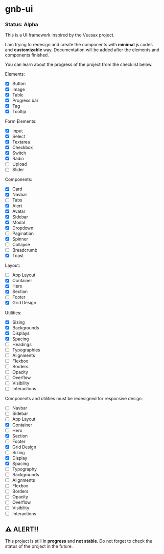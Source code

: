 # gnb-ui

### Status: Alpha

This is a UI framework inspired by the Vuesax project.

I am trying to redesign and create the components with **minimal** js codes and **customizable** way. Documentation will be added after the elements and components finished.

You can learn about the progress of the project from the checklist below.

Elements:

- [x] Button
- [x] Image
- [x] Table
- [x] Progress bar
- [x] Tag
- [x] Tooltip

Form Elements:

- [x] Input
- [x] Select
- [x] Textarea
- [x] Checkbox
- [x] Switch
- [x] Radio
- [ ] Upload
- [ ] Slider

Components:

- [x] Card
- [x] Navbar
- [ ] Tabs
- [x] Alert
- [x] Avatar
- [x] Sidebar
- [x] Modal
- [x] Dropdown
- [ ] Pagination
- [x] Spinner
- [ ] Collapse
- [ ] Breadcrumb
- [x] Toast

Layout:

- [ ] App Layout
- [x] Container
- [x] Hero
- [x] Section
- [ ] Footer
- [x] Grid Design

Utilities:

- [x] Sizing
- [x] Backgrounds
- [x] Displays
- [x] Spacing
- [ ] Headings
- [ ] Typographies
- [ ] Alignments
- [ ] Flexbox
- [ ] Borders
- [ ] Opacity
- [ ] Overflow
- [ ] Visibility
- [ ] Interactions

Components and utilities must be redesigned for responsive design:

- [ ] Navbar
- [ ] Sidebar
- [ ] App Layout
- [x] Container
- [ ] Hero
- [x] Section
- [ ] Footer
- [x] Grid Design
- [ ] Sizing
- [x] Display
- [x] Spacing
- [ ] Typography
- [ ] Backgrounds
- [ ] Alignments
- [ ] Flexbox
- [ ] Borders
- [ ] Opacity
- [ ] Overflow
- [ ] Visibility
- [ ] Interactions

## ⚠️ ALERT!!

This project is still in **progress** and **not stable**. Do not forget to check the status of the project in the future.
